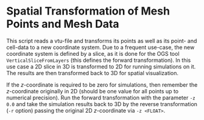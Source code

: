 # Spatial Transformation of Mesh Points and Mesh Data
This script reads a vtu-file and transforms its points as well as its point- and cell-data to a new coordinate system.
Due to a frequent use-case, the new coordinate system is defined by a slice, as it is done for the OGS tool ``VerticalSliceFromLayers`` (this defines the forward transformation).
In this use case a 2D slice in 3D is transformed to 2D for running simulations on it. 
The results are then transformed back to 3D for spatial visualization.

If the _z_-coordinate is required to be zero for simulations, then remember the _z_-coordinate originally in 2D (should be one value for all points up to numerical precision).
Run the forward transformation with the parameter ``-z 0.0`` and take the simulation results back to 3D by the reverse transformation (``-r`` option) passing the original 2D _z_-coordinate via ``-z <FLOAT>``.
